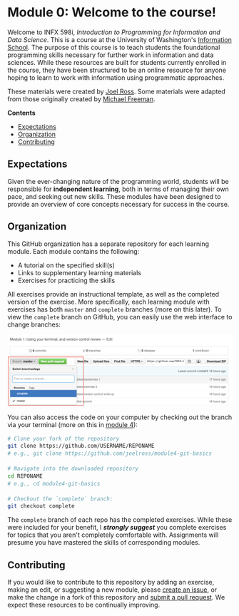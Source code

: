 # Module 0: Welcome to the course!

Welcome to INFX 598i, _Introduction to Programming for Information and Data Science_. This is a course at the University of Washington's [Information School](https://ischool.uw.edu/). The purpose of this course is to teach students the foundational programming skills necessary for further work in information and data sciences. While these resources are built for students currently enrolled in the course, they have been structured to be an online resource for anyone hoping to learn to work with information using programmatic approaches.

These materials were created by [Joel Ross](http://faculty.washington.edu/joelross/). Some materials were adapted from those originally created by [Michael Freeman](http://mfviz.com/#/).


<!-- START doctoc generated TOC please keep comment here to allow auto update -->
<!-- DON'T EDIT THIS SECTION, INSTEAD RE-RUN doctoc TO UPDATE -->
**Contents**

- [Expectations](#expectations)
- [Organization](#organization)
- [Contributing](#contributing)

<!-- END doctoc generated TOC please keep comment here to allow auto update -->

## Expectations
Given the ever-changing nature of the programming world, students will be responsible for **independent learning**, both in terms of managing their own pace, and seeking out new skills. These modules have been designed to provide an overview of core concepts necessary for success in the course.

## Organization
This GitHub organization has a separate repository for each learning module. Each module contains the following:

- A tutorial on the specified skill(s)
- Links to supplementary learning materials
- Exercises for practicing the skills

All exercises provide an instructional template, as well as the completed version of the exercise. More specifically, each learning module with exercises has both `master` and `complete` branches (more on this later). To view the `complete` branch on GitHub, you can easily use the web interface to change branches:

![change-branch](img/change-branch.png)

You can also access the code on your computer by checking out the branch via your terminal (more on this in [module 4](../../../module4-git-basics)):

```bash
# Clone your fork of the repository
git clone https://github.com/USERNAME/REPONAME
# e.g., git clone https://github.com/joelross/module4-git-basics

# Navigate into the downloaded repository
cd REPONAME
# e.g., cd module4-git-basics

# Checkout the `complete` branch:
git checkout complete
```

The `complete` branch of each repo has the completed exercises. While these were included for your benefit, I ***strongly suggest*** you complete exercises for topics that you aren't completely comfortable with. Assignments will presume you have mastered the skills of corresponding modules.

## Contributing
If you would like to contribute to this repository by adding an exercise, making an edit, or suggesting a new module, please [create an issue](https://help.github.com/articles/creating-an-issue/), or make the change in a fork of this repository and [submit a pull request](https://help.github.com/articles/using-pull-requests/). We expect these resources to be continually improving.
